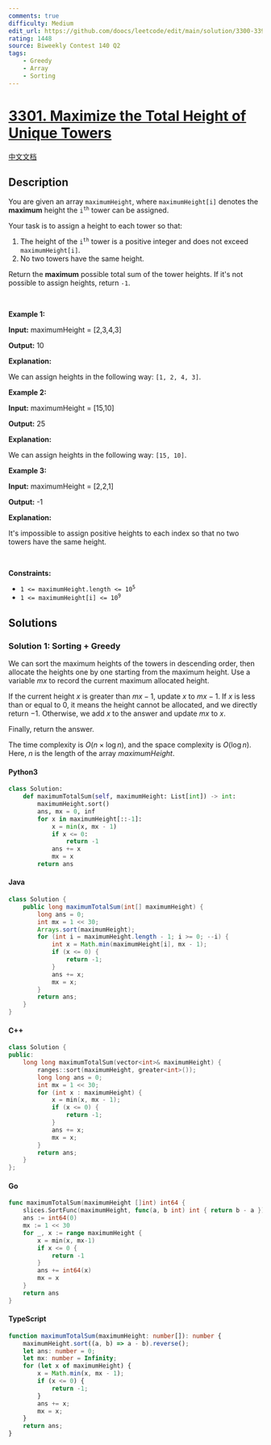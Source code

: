 ```yaml
---
comments: true
difficulty: Medium
edit_url: https://github.com/doocs/leetcode/edit/main/solution/3300-3399/3301.Maximize%20the%20Total%20Height%20of%20Unique%20Towers/README_EN.md
rating: 1448
source: Biweekly Contest 140 Q2
tags:
    - Greedy
    - Array
    - Sorting
---
```


<!-- problem:start -->

# [3301. Maximize the Total Height of Unique Towers](https://leetcode.com/problems/maximize-the-total-height-of-unique-towers)

[中文文档](/solution/3300-3399/3301.Maximize%20the%20Total%20Height%20of%20Unique%20Towers/README.md)

## Description

<!-- description:start -->

<p>You are given an array <code>maximumHeight</code>, where <code>maximumHeight[i]</code> denotes the <strong>maximum</strong> height the <code>i<sup>th</sup></code> tower can be assigned.</p>

<p>Your task is to assign a height to each tower so that:</p>

<ol>
	<li>The height of the <code>i<sup>th</sup></code> tower is a positive integer and does not exceed <code>maximumHeight[i]</code>.</li>
	<li>No two towers have the same height.</li>
</ol>

<p>Return the <strong>maximum</strong> possible total sum of the tower heights. If it&#39;s not possible to assign heights, return <code>-1</code>.</p>

<p>&nbsp;</p>
<p><strong class="example">Example 1:</strong></p>

<div class="example-block">
<p><strong>Input:</strong> maximumHeight<span class="example-io"> = [2,3,4,3]</span></p>

<p><strong>Output:</strong> <span class="example-io">10</span></p>

<p><strong>Explanation:</strong></p>

<p>We can assign heights in the following way: <code>[1, 2, 4, 3]</code>.</p>
</div>

<p><strong class="example">Example 2:</strong></p>

<div class="example-block">
<p><strong>Input:</strong> maximumHeight<span class="example-io"> = [15,10]</span></p>

<p><strong>Output:</strong> <span class="example-io">25</span></p>

<p><strong>Explanation:</strong></p>

<p>We can assign heights in the following way: <code>[15, 10]</code>.</p>
</div>

<p><strong class="example">Example 3:</strong></p>

<div class="example-block">
<p><strong>Input:</strong> maximumHeight<span class="example-io"> = [2,2,1]</span></p>

<p><strong>Output:</strong> <span class="example-io">-1</span></p>

<p><strong>Explanation:</strong></p>

<p>It&#39;s impossible to assign positive heights to each index so that no two towers have the same height.</p>
</div>

<p>&nbsp;</p>
<p><strong>Constraints:</strong></p>

<ul>
	<li><code>1 &lt;= maximumHeight.length&nbsp;&lt;= 10<sup>5</sup></code></li>
	<li><code>1 &lt;= maximumHeight[i] &lt;= 10<sup>9</sup></code></li>
</ul>

<!-- description:end -->

## Solutions

<!-- solution:start -->

### Solution 1: Sorting + Greedy

We can sort the maximum heights of the towers in descending order, then allocate the heights one by one starting from the maximum height. Use a variable $mx$ to record the current maximum allocated height.

If the current height $x$ is greater than $mx - 1$, update $x$ to $mx - 1$. If $x$ is less than or equal to $0$, it means the height cannot be allocated, and we directly return $-1$. Otherwise, we add $x$ to the answer and update $mx$ to $x$.

Finally, return the answer.

The time complexity is $O(n \times \log n)$, and the space complexity is $O(\log n)$. Here, $n$ is the length of the array $\textit{maximumHeight}$.

<!-- tabs:start -->

#### Python3

```python
class Solution:
    def maximumTotalSum(self, maximumHeight: List[int]) -> int:
        maximumHeight.sort()
        ans, mx = 0, inf
        for x in maximumHeight[::-1]:
            x = min(x, mx - 1)
            if x <= 0:
                return -1
            ans += x
            mx = x
        return ans
```

#### Java

```java
class Solution {
    public long maximumTotalSum(int[] maximumHeight) {
        long ans = 0;
        int mx = 1 << 30;
        Arrays.sort(maximumHeight);
        for (int i = maximumHeight.length - 1; i >= 0; --i) {
            int x = Math.min(maximumHeight[i], mx - 1);
            if (x <= 0) {
                return -1;
            }
            ans += x;
            mx = x;
        }
        return ans;
    }
}
```

#### C++

```cpp
class Solution {
public:
    long long maximumTotalSum(vector<int>& maximumHeight) {
        ranges::sort(maximumHeight, greater<int>());
        long long ans = 0;
        int mx = 1 << 30;
        for (int x : maximumHeight) {
            x = min(x, mx - 1);
            if (x <= 0) {
                return -1;
            }
            ans += x;
            mx = x;
        }
        return ans;
    }
};
```

#### Go

```go
func maximumTotalSum(maximumHeight []int) int64 {
	slices.SortFunc(maximumHeight, func(a, b int) int { return b - a })
	ans := int64(0)
	mx := 1 << 30
	for _, x := range maximumHeight {
		x = min(x, mx-1)
		if x <= 0 {
			return -1
		}
		ans += int64(x)
		mx = x
	}
	return ans
}
```

#### TypeScript

```ts
function maximumTotalSum(maximumHeight: number[]): number {
    maximumHeight.sort((a, b) => a - b).reverse();
    let ans: number = 0;
    let mx: number = Infinity;
    for (let x of maximumHeight) {
        x = Math.min(x, mx - 1);
        if (x <= 0) {
            return -1;
        }
        ans += x;
        mx = x;
    }
    return ans;
}
```

<!-- tabs:end -->

<!-- solution:end -->

<!-- problem:end -->
